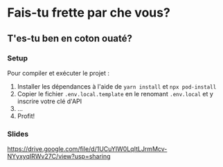 # Fais-tu frette par che vous?
## T'es-tu ben en coton ouaté?

### Setup

Pour compiler et exécuter le projet :

  1. Installer les dépendances à l'aide de `yarn install` et `npx pod-install`
  2. Copier le fichier `.env.local.template` en le renomant `.env.local` et y inscrire votre clé d'API
  3. ...
  4. Profit!

### Slides

https://drive.google.com/file/d/1UCuYIW0LqItLJrmMcv-NYyxyqIRWv27C/view?usp=sharing
